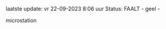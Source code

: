 laatste update: 
vr 22-09-2023  8:06   uur 
Status: FAALT - geel - 
<div class="service Y">microstation</div>